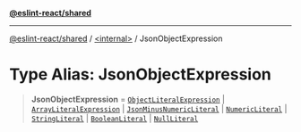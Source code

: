 [**@eslint-react/shared**](../../README.md)

***

[@eslint-react/shared](../../README.md) / [\<internal\>](../README.md) / JsonObjectExpression

# Type Alias: JsonObjectExpression

> **JsonObjectExpression** = [`ObjectLiteralExpression`](../interfaces/ObjectLiteralExpression.md) \| [`ArrayLiteralExpression`](../interfaces/ArrayLiteralExpression.md) \| [`JsonMinusNumericLiteral`](../interfaces/JsonMinusNumericLiteral.md) \| [`NumericLiteral`](../interfaces/NumericLiteral.md) \| [`StringLiteral`](../interfaces/StringLiteral-1.md) \| [`BooleanLiteral`](BooleanLiteral.md) \| [`NullLiteral`](../interfaces/NullLiteral-1.md)
